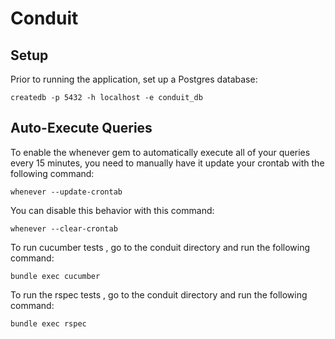Conduit
============
## Setup

Prior to running the application, set up a Postgres database:

```createdb -p 5432 -h localhost -e conduit_db```

## Auto-Execute Queries

To enable the whenever gem to automatically execute all of your queries every 15 minutes, you need to manually have it update your crontab with the following command:

```whenever --update-crontab```

You can disable this behavior with this command:

```whenever --clear-crontab```

To run cucumber tests , go to the conduit directory and run the
following command:

```bundle exec cucumber```

To run the rspec tests , go to the conduit directory and run the
following command:

```bundle exec rspec```

